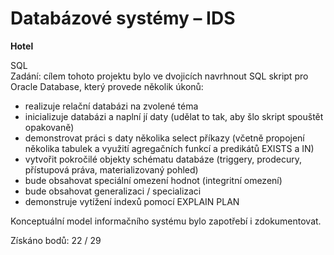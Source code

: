 # Databázové systémy – IDS
**Hotel**  
  
SQL  
Zadání: cílem tohoto projektu bylo ve dvojicích navrhnout SQL skript pro Oracle Database, který provede několik úkonů:  
  
* realizuje relační databázi na zvolené téma
* inicializuje databázi a naplní jí daty (udělat to tak, aby šlo skript spouštět opakovaně)
* demonstrovat práci s daty několika select příkazy (včetně propojení několika tabulek a využití agregačních funkcí a predikátů EXISTS a IN)
* vytvořit pokročilé objekty schématu databáze  (triggery, prodecury, přístupová práva, materializovaný pohled)
* bude obsahovat speciální omezení hodnot (integritní omezení)
* bude obsahovat generalizaci / specializaci
* demonstruje vytížení indexů pomocí EXPLAIN PLAN
  
Konceptuální model informačního systému bylo zapotřebí i zdokumentovat.  
  
Získáno bodů: 22 / 29  
  
